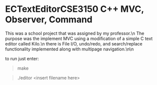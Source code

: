 # ECTextEditorCSE3150 C++ MVC, Observer, Command

This was a school project that was assigned by my professor.\n
The purpose was the implement MVC using a modification of a simple C text editor called Kilo.\n
there is File I/O, undo/redo, and search/replace functionality implemented along with multipage navigation.\n\n

to run just enter:
>make

>./editor \<insert filename here\>

